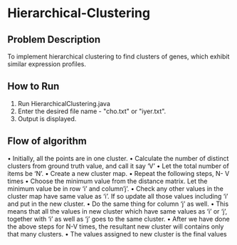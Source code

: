 # Hierarchical-Clustering

Problem Description
--------------------------
To implement hierarchical clustering to find clusters of genes, which exhibit similar expression profiles.

How to Run
------------------------
1) Run HierarchicalClustering.java
2) Enter the desired file name - "cho.txt" or "iyer.txt". 
3) Output is displayed.

Flow of algorithm
----------------------------
•	Initially, all the points are in one cluster.
•	Calculate the number of distinct clusters from ground truth value, and call it say ‘V’
•	Let the total number of items be ‘N’.
•	Create a new cluster map.
•	Repeat the following steps, N- V times
•	Choose the minimum value from the distance matrix. Let the minimum value be in row ‘i’ and column’j’.
•	Check any other values in the cluster map have same value as ‘i’. If so update all those values including ‘i’ and put in the new cluster.
•	Do the same thing for column ‘j’ as well. 
•	This means that all the values in new cluster which have same values as ‘i’ or ‘j’, together with ‘i’ as well as ‘j’ goes to the same cluster.
•	After we have done the above steps for N-V times, the resultant new cluster will contains only that many clusters.
•	The values assigned to new cluster is the final values

